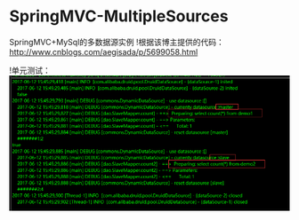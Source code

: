 # SpringMVC-MultipleSources
SpringMVC+MySql的多数据源实例
!根据该博主提供的代码：http://www.cnblogs.com/aegisada/p/5699058.html

!单元测试：
![image](https://github.com/SmallPlume/SpringMVC-MultipleSources/blob/master/src/main/webapp/doc/dsj.png)
